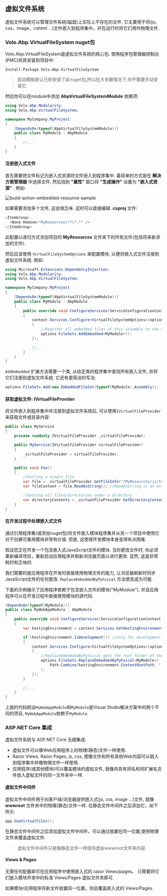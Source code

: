 ## 虚拟文件系统

虚拟文件系统可以管理文件系统(磁盘)上实际上不存在的文件. 它主要用于将(js，css，image，cshtml ...)文件嵌入到程序集中，并在运行时将它们用作物理文件.

### Volo.Abp.VirtualFileSystem nuget包

Volo.Abp.VirtualFileSystem是虚拟文件系统的核心包. 使用程序包管理器控制台(PMC)将其安装到项目中:

```
Install-Package Volo.Abp.VirtualFileSystem
```

> 启动模板默认已经安装了此nuget包,所以在大多数情况下,你不需要手动安装它.

然后你可以在module中添加 **AbpVirtualFileSystemModule** 依赖项:

```c#
using Volo.Abp.Modularity;
using Volo.Abp.VirtualFileSystem;

namespace MyCompany.MyProject
{
    [DependsOn(typeof(AbpVirtualFileSystemModule))]
    public class MyModule : AbpModule
    {
        //...
    }
}
```

#### 注册嵌入式文件

首先需要把文件标记为嵌入式资源将文件嵌入到程序集中. 最简单的方式是在 **解决方案管理器** 中选择文件, 然后找到 **"属性"** 窗口将 **"生成操作"** 设置为 **"嵌入式资源"**
. 例如:

![build-action-embedded-resource-sample](images/build-action-embedded-resource-sample.png)

如果需要添加多个文件, 这会很乏味. 这时可以直接编辑 **.csproj** 文件:

````C#
<ItemGroup>
  <None Remove="MyResources\**\*.*" />
</ItemGroup>
````

此配置以递归方式添加项目的 **MyResources** 文件夹下的所有文件(包括将来新添加的文件).

然后应该使用 `VirtualFileSystemOptions` 来配置模块, 以便将嵌入式文件注册到虚拟文件系统.  例如:

````C#
using Microsoft.Extensions.DependencyInjection;
using Volo.Abp.Modularity;
using Volo.Abp.VirtualFileSystem;

namespace MyCompany.MyProject
{
    [DependsOn(typeof(AbpVirtualFileSystemModule))]
    public class MyModule : AbpModule
    {
        public override void ConfigureServices(ServiceConfigurationContext context)
        {
            context.Services.Configure<VirtualFileSystemOptions>(options =>
            {
                //Register all embedded files of this assembly to the virtual file system
                options.FileSets.AddEmbedded<MyModule>();
            });

            //...
        }
    }
}
````

`AddEmbedded` 扩展方法需要一个类, 从给定类的程序集中查找所有嵌入文件, 并将它们注册到虚拟文件系统. 它还有更简洁的写法:

````C#
options.FileSets.Add(new EmbeddedFileSet(typeof(MyModule).Assembly));
````

#### 获取虚拟文件: IVirtualFileProvider

将文件嵌入到程序集中并注册到虚拟文件系统后, 可以使用`IVirtualFileProvider`来获取文件或目录内容:

````C#
public class MyService
{
    private readonly IVirtualFileProvider _virtualFileProvider;

    public MyService(IVirtualFileProvider virtualFileProvider)
    {
        _virtualFileProvider = virtualFileProvider;
    }

    public void Foo()
    {
        //Getting a single file
        var file = _virtualFileProvider.GetFileInfo("/MyResources/js/test.js");
        var fileContent = file.ReadAsString(); //ReadAsString is an extension method of ABP

        //Getting all files/directories under a directory
        var directoryContents = _virtualFileProvider.GetDirectoryContents("/MyResources/js");
    }
}
````

#### 在开发过程中处理嵌入式文件

通过引用程序集(或添加nuget包)将文件嵌入模块程序集并从另一个项目中使用它对于创建可重用模块非常有价值. 但是, 这使得开发模块本身变得有点困难.

假设您正在开发一个包含嵌入式JavaScript文件的模块. 当你更改文件时, 你必须重新编译项目，重新启动应用程序并刷新浏览器页面以进行更改. 显然, 这是非常耗时和乏味的.

我们需要的是应用程序在开发时直接使用物理文件的能力, 让浏览器刷新时同步JavaScript文件的任何更改. `ReplaceEmbeddedByPyhsical` 方法使其成为可能.

下面的示例展示了应用程序依赖于包含嵌入文件的模块("MyModule"), 并且应用程序可以在开发过程中直接使用模块的源代码.

````C#
[DependsOn(typeof(MyModule))]
public class MyWebAppModule : AbpModule
{
    public override void ConfigureServices(ServiceConfigurationContext context)
    {
        var hostingEnvironment = context.Services.GetHostingEnvironment();

        if (hostingEnvironment.IsDevelopment()) //only for development time
        {
            context.Services.Configure<VirtualFileSystemOptions>(options =>
            {
                //ReplaceEmbeddedByPyhsical gets the root folder of the MyModule project
                options.FileSets.ReplaceEmbeddedByPyhsical<MyModule>(
                    Path.Combine(hostingEnvironment.ContentRootPath, "..\\MyModuleProject")
                );
            });
        }

        //...
    }
}
````

上面的代码假设`MyWebAppModule`和`MyModule`是Visual Studio解决方案中的两个不同的项目, `MyWebAppModule`依赖于`MyModule`.

### ASP.NET Core 集成

虚拟文件系统与 ASP.NET Core 无缝集成:

* 虚拟文件可以像Web应用程序上的物理(静态)文件一样使用.
* Razor Views, Razor Pages, js, css, 图像文件和所有其他Web内容可以嵌入到程序集中并像物理文件一样使用.
* 应用程序(或其他模块)可以覆盖模块的虚拟文件, 就像将具有同名和同扩展名文件放入虚拟文件的同一文件夹中一样.

#### 虚拟文件中间件

虚拟文件中间件用于向客户端/浏览器提供嵌入式(js, css, image ...)文件, 就像 **wwwroot** 文件夹中的物理(静态)文件一样. 在静态文件中间件之后添加它，如下所示:

````C#
app.UseVirtualFiles();
````

在静态文件中间件之后添加虚拟文件中间件，可以通过放置在同一位置,使用物理文件来覆盖虚拟文件.

> 虚拟文件中间件只是像静态文件一样提供虚拟wwwroot文件夹内容.

#### Views & Pages

无需任何配置即可在应用程序中使用嵌入式的 razor Views/pages。 只需要将它们放入模块开发中的标准 Views/Pages 虚拟文件夹即可.

如果模块/应用程序将新文件放置同一位置，则会覆盖嵌入式的 Views/Pages.
